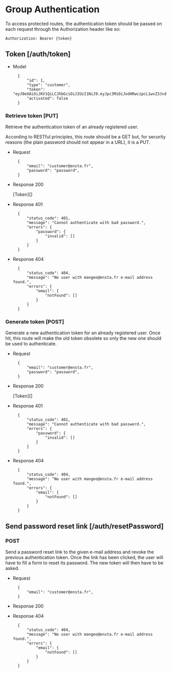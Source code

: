 # Group Authentication

To access protected routes, the authentication token should be passed on each request through the Authorization header like so:

```http
Authorization: Bearer {token}
```

## Token [/auth/token]

+ Model

        {
            "id": 1,
            "type": "customer",
            "token": "eyJ0eXAiOiJKV1QiLCJhbGciOiJIUzI1NiJ9.eyJpc3MiOiJodHRwczpcL1wvZ3JvdXBlYXQuZGV2XC9hcGlcL2F1dGhcL3Rva2VuIiwic3ViIjoxLCJpYXQiOjE0MjA0OTU0ODYsImV4cCI6MjA1MTIxNTQ4Nn0.1vZ4fyrLfyNP5LLjRI64x8ne8C7TAtGf6DO_i6qS7Do",
            "activated": false
        }

### Retrieve token [PUT]

Retrieve the authentication token of an already registered user.

According to RESTful principles, this route should be a GET but, for security reasons (the plain password should not appear in a URL), it is a PUT.

+ Request

        {
            "email": "customer@ensta.fr",
            "password": "password",
        }

+ Response 200

    [Token][]

+ Response 401

        {
            "status_code": 401,
            "message": "Cannot authenticate with bad password.",
            "errors": {
                "password": {
                    "invalid": []
                }
            }
        }

+ Response 404

        {
            "status_code": 404,
            "message": "No user with mangeo@ensta.fr e-mail address found.",
            "errors": {
                "email": {
                    "notFound": []
                }
            }
        }

### Generate token [POST]

Generate a new authentication token for an already registered user. Once hit, this route will make the old token obsolete so only the new one should be used to authenticate.

+ Request

        {
            "email": "customer@ensta.fr",
            "password": "password",
        }

+ Response 200

    [Token][]
    
+ Response 401

        {
            "status_code": 401,
            "message": "Cannot authenticate with bad password.",
            "errors": {
                "password": {
                    "invalid": []
                }
            }
        }

+ Response 404

        {
            "status_code": 404,
            "message": "No user with mangeo@ensta.fr e-mail address found.",
            "errors": {
                "email": {
                    "notFound": []
                }
            }
        }

## Send password reset link [/auth/resetPassword]

### POST

Send a password reset link to the given e-mail address and revoke the previous authentication token. Once the link has been clicked, the user will have to fill a form to reset its password. The new token will then have to be asked.

+ Request

        {
            "email": "customer@ensta.fr",
        }

+ Response 200

+ Response 404

        {
            "status_code": 404,
            "message": "No user with mangeo@ensta.fr e-mail address found.",
            "errors": {
                "email": {
                    "notFound": []
                }
            }
        }
